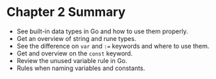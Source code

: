 # Chapter 2 Summary <a name="chp2"></a>

- See built-in data types in Go and how to use them properly.
- Get an overview of string and rune types.
- See the difference on `var` and `:=` keywords and where to use them.
- Get and overview on the `const` keyword.
- Review the unused variable rule in Go.
- Rules when naming variables and constants. 